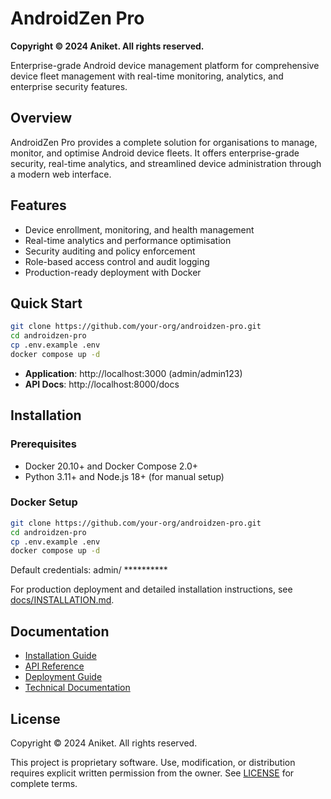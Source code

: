 # AndroidZen Pro

**Copyright © 2024 Aniket. All rights reserved.**

Enterprise-grade Android device management platform for comprehensive device fleet management with real-time monitoring, analytics, and enterprise security features.

## Overview

AndroidZen Pro provides a complete solution for organisations to manage, monitor, and optimise Android device fleets. It offers enterprise-grade security, real-time analytics, and streamlined device administration through a modern web interface.

## Features

- Device enrollment, monitoring, and health management
- Real-time analytics and performance optimisation
- Security auditing and policy enforcement
- Role-based access control and audit logging
- Production-ready deployment with Docker

## Quick Start

```bash
git clone https://github.com/your-org/androidzen-pro.git
cd androidzen-pro
cp .env.example .env
docker compose up -d
```

- **Application**: http://localhost:3000 (admin/admin123)
- **API Docs**: http://localhost:8000/docs

## Installation

### Prerequisites
- Docker 20.10+ and Docker Compose 2.0+
- Python 3.11+ and Node.js 18+ (for manual setup)

### Docker Setup

```bash
git clone https://github.com/your-org/androidzen-pro.git
cd androidzen-pro
cp .env.example .env
docker compose up -d
```

Default credentials: admin/ **********

For production deployment and detailed installation instructions, see [docs/INSTALLATION.md](docs/INSTALLATION.md).

## Documentation

- [Installation Guide](docs/INSTALLATION.md)
- [API Reference](docs/API.md)
- [Deployment Guide](docs/DEPLOYMENT.md)
- [Technical Documentation](docs/architecture/TECHNICAL_DOCUMENTATION.md)

## License

Copyright © 2024 Aniket. All rights reserved.

This project is proprietary software. Use, modification, or distribution requires explicit written permission from the owner. See [LICENSE](LICENSE) for complete terms.
